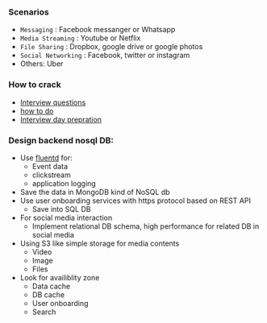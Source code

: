 ### Scenarios

* ```Messaging``` : Facebook messanger or Whatsapp
* ```Media Streaming``` : Youtube or Netflix
* ```File Sharing``` : Dropbox, google drive or google photos
* ```Social Networking``` : Facebook, twitter or instagram
* Others: Uber

### How to crack
* [Interview questions](https://www.geeksforgeeks.org/top-10-system-design-interview-questions-and-answers/)
* [how to do](https://www.geeksforgeeks.org/how-to-crack-system-design-round-in-interviews/?ref=lbp)
* [Interview day prepration](https://www.geeksforgeeks.org/5-common-system-design-concepts-for-interview-preparation/?ref=lbp)

### Design backend nosql DB:
* Use [fluentd](https://stackoverflow.com/a/13428282/6146338) for:
  * Event data
  * clickstream
  * application logging
* Save the data in MongoDB kind of NoSQL db
* Use user onboarding services with https protocol based on REST API
  * Save into SQL DB
* For social media interaction
  * Implement relational DB schema, high performance for related DB in social media
* Using S3 like simple storage for media contents
  * Video
  * Image
  * Files
* Look for availiblity zone
  * Data cache
  * DB cache
  * User onboarding
  * Search
